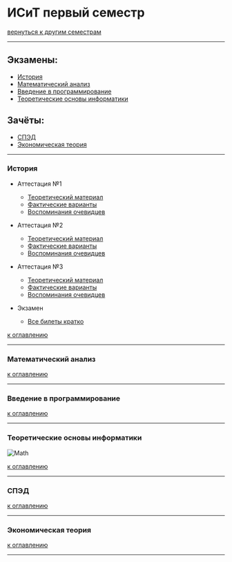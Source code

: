 # ИСиТ первый семестр
[вернуться к другим семестрам](isit.md)
***
## Экзамены:
+ [История](#История)
+ [Математический анализ](#Математический-анализ)
+ [Введение в программирование](#Введение-в-программирование)
+ [Теоретические основы информатики](#Теоретические-основы-информатики)

## Зачёты:
+ [СПЭД](#СПЭД)
+ [Экономическая теория](#Экономическая-теория)
***
### История
+ Аттестация №1
  + [Теоретический материал](hist-att-1-theory.md)
  + [Фактические варианты](hist-att-1-fact.md)
  + [Воспоминания очевидцев](hist-att-1-memories.md)  
  
+ Аттестация №2
  + [Теоретический материал](hist-att-2-theory.md)
  + [Фактические варианты](hist-att-2-fact.md)
  + [Воспоминания очевидцев](hist-att-2-memories.md)

+ Аттестация №3
  + [Теоретический материал](hist-att-3-theory.md)
  + [Фактические варианты](hist-att-3-fact.md)
  + [Воспоминания очевидцев](hist-att-3-memories.md)

+ Экзамен
  + [Все билеты кратко](hist-exam.md)

[к оглавлению](#Экзамены)
***
### Математический анализ


[к оглавлению](#Экзамены)
***
### Введение в программирование


[к оглавлению](#Экзамены)
***
### Теоретические основы информатики

![Math](https://postimg.cc/zydFKqfF)


[к оглавлению](#Экзамены)
***
### СПЭД


[к оглавлению](#Экзамены)
***
### Экономическая теория


[к оглавлению](#Экзамены)
***
